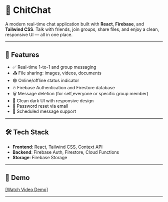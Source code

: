 
# 💬 ChitChat

A modern real-time chat application built with **React**, **Firebase**, and **Tailwind CSS**. Talk with friends, join groups, share files, and enjoy a clean, responsive UI — all in one place.

 <!-- Replace with actual path or GitHub raw image URL -->

---

## 🚀 Features

- ✅ Real-time 1-to-1 and group messaging
- 📤 File sharing: images, videos, documents
- 🟢 Online/offline status indicator
- 🔥 Firebase Authentication and Firestore database
- 🗑 Message deletion (for self,everyone or specific group member)
- 🌙 Clean dark UI with responsive design
- 📧 Password reset via email
- 🧠 Scheduled message support 

---

## 🛠 Tech Stack

- **Frontend**: React, Tailwind CSS, Context API
- **Backend**: Firebase Auth, Firestore, Cloud Functions
- **Storage**: Firebase Storage

---

## 📸 Demo

<!-- Replace this with a YouTube video link or animated gif -->
[[Watch Video Demo]](https://youtu.be/CD6BMKne2hA)

---




